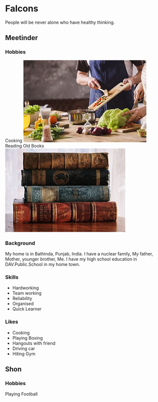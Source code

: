 # Falcons
 People will be never alone who have healthy thinking.


 ## Meetinder
 ### Hobbies 
 Cooking
 ![cooking](images/cooking.jpg)
 Reading Old Books
 ![books](images/books.jpg)
 ### Background
 My home is in Bathinda, Punjab, India.
 I have a nuclear family, My father, Mother, younger brother, Me.
 I have my high school education in DAV.Public.School in my home town.
 ### Skills
 - Hardworking
 - Team working
 - Reliability
 - Organised
 - Quick Learner
 ### Likes
 - Cooking
 - Playing Boxing
 - Hangouts with friend
 - Driving car
 - Hiting Gym



## Shon
### Hobbies
 Playing Football 
